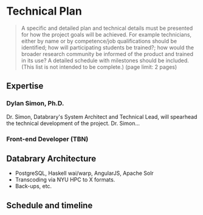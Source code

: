 # Technical Plan

>A specific and detailed plan and technical details must be presented for how the project goals will be achieved. For example technicians, either by name or by competence/job qualifications should be identified; how will participating students be trained?; how would the broader research community be informed of the product and trained in its use? A detailed schedule with milestones should be included. (This list is not intended to be complete.) (page limit: 2 pages)

## Expertise

### Dylan Simon, Ph.D.

Dr. Simon, Databrary's System Architect and Technical Lead, will spearhead the technical development of the project. Dr. Simon...

### Front-end Developer (TBN)

## Databrary Architecture

- PostgreSQL, Haskell wai/warp, AngularJS, Apache Solr
- Transcoding via NYU HPC to X formats.
- Back-ups, etc.

## Schedule and timeline

